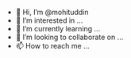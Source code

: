 - 👋 Hi, I’m @mohituddin
- 👀 I’m interested in ...
- 🌱 I’m currently learning ...
- 💞️ I’m looking to collaborate on ...
- 📫 How to reach me ...

<!---
mohituddin/mohituddin is a ✨ special ✨ repository because its `README.md` (this file) appears on your GitHub profile.
You can click the Preview link to take a look at your changes.
--->
